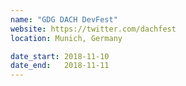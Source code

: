 ```yaml
---
name: "GDG DACH DevFest"
website: https://twitter.com/dachfest
location: Munich, Germany

date_start: 2018-11-10
date_end:   2018-11-11
---
```

